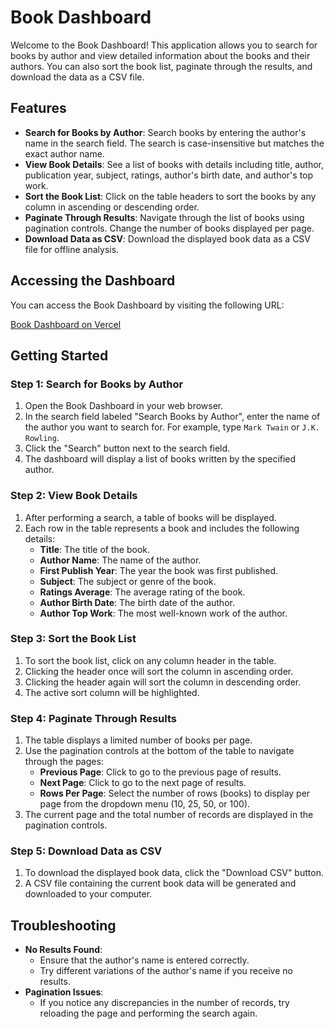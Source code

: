 # Book Dashboard

Welcome to the Book Dashboard! This application allows you to search for books by author and view detailed information about the books and their authors. You can also sort the book list, paginate through the results, and download the data as a CSV file.

## Features

- **Search for Books by Author**: Search books by entering the author's name in the search field. The search is case-insensitive but matches the exact author name.
- **View Book Details**: See a list of books with details including title, author, publication year, subject, ratings, author's birth date, and author's top work.
- **Sort the Book List**: Click on the table headers to sort the books by any column in ascending or descending order.
- **Paginate Through Results**: Navigate through the list of books using pagination controls. Change the number of books displayed per page.
- **Download Data as CSV**: Download the displayed book data as a CSV file for offline analysis.

## Accessing the Dashboard

You can access the Book Dashboard by visiting the following URL:

[Book Dashboard on Vercel](<https://book-search-nine.vercel.app/>)

## Getting Started

### Step 1: Search for Books by Author

1. Open the Book Dashboard in your web browser.
2. In the search field labeled "Search Books by Author", enter the name of the author you want to search for. For example, type `Mark Twain` or `J.K. Rowling`.
3. Click the "Search" button next to the search field.
4. The dashboard will display a list of books written by the specified author.

### Step 2: View Book Details

1. After performing a search, a table of books will be displayed.
2. Each row in the table represents a book and includes the following details:
   - **Title**: The title of the book.
   - **Author Name**: The name of the author.
   - **First Publish Year**: The year the book was first published.
   - **Subject**: The subject or genre of the book.
   - **Ratings Average**: The average rating of the book.
   - **Author Birth Date**: The birth date of the author.
   - **Author Top Work**: The most well-known work of the author.

### Step 3: Sort the Book List

1. To sort the book list, click on any column header in the table.
2. Clicking the header once will sort the column in ascending order.
3. Clicking the header again will sort the column in descending order.
4. The active sort column will be highlighted.

### Step 4: Paginate Through Results

1. The table displays a limited number of books per page.
2. Use the pagination controls at the bottom of the table to navigate through the pages:
   - **Previous Page**: Click to go to the previous page of results.
   - **Next Page**: Click to go to the next page of results.
   - **Rows Per Page**: Select the number of rows (books) to display per page from the dropdown menu (10, 25, 50, or 100).
3. The current page and the total number of records are displayed in the pagination controls.

### Step 5: Download Data as CSV

1. To download the displayed book data, click the "Download CSV" button.
2. A CSV file containing the current book data will be generated and downloaded to your computer.

## Troubleshooting

- **No Results Found**:
  - Ensure that the author's name is entered correctly.
  - Try different variations of the author's name if you receive no results.
- **Pagination Issues**:
  - If you notice any discrepancies in the number of records, try reloading the page and performing the search again.

